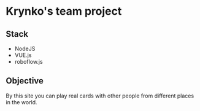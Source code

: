 # Krynko's team project

## Stack
* NodeJS
* VUE.js
* roboflow.js

## Objective
By this site you can play real cards with other people from different places in the world.
